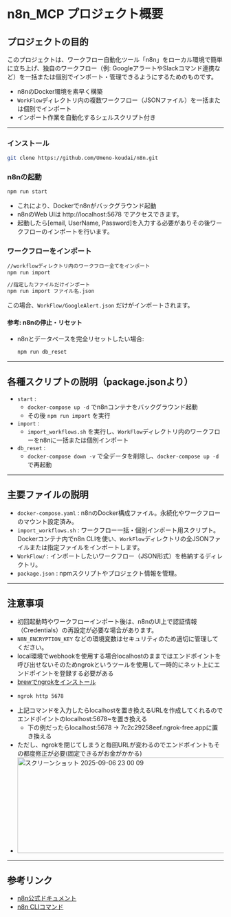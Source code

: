 # n8n_MCP プロジェクト概要

## プロジェクトの目的

このプロジェクトは、ワークフロー自動化ツール「n8n」をローカル環境で簡単に立ち上げ、独自のワークフロー（例: GoogleアラートやSlackコマンド連携など）を一括または個別でインポート・管理できるようにするためのものです。

- n8nのDocker環境を素早く構築
- `WorkFlow`ディレクトリ内の複数ワークフロー（JSONファイル）を一括または個別でインポート
- インポート作業を自動化するシェルスクリプト付き

---

### インストール
``` sh
git clone https://github.com/Umeno-koudai/n8n.git
```
### n8nの起動
```sh
npm run start
```
- これにより、Dockerでn8nがバックグラウンド起動
- n8nのWeb UIは http://localhost:5678 でアクセスできます。
- 起動したら[email, UserName, Password]を入力する必要がありその後ワークフローのインポートを行います。

### ワークフローをインポート
```sh
//workflowディレクトリ内のワークフロー全てをインポート
npm run import
```
```sh
//指定したファイルだけインポート
npm run import ファイル名.json
```
この場合、`WorkFlow/GoogleAlert.json` だけがインポートされます。

#### 参考: n8nの停止・リセット
- n8nとデータベースを完全リセットしたい場合:
  ```sh
  npm run db_reset
  ```

---

## 各種スクリプトの説明（package.jsonより）

- `start` :
  - `docker-compose up -d` でn8nコンテナをバックグラウンド起動
  - その後 `npm run import` を実行
- `import` :
  - `import_workflows.sh` を実行し、`WorkFlow`ディレクトリ内のワークフローをn8nに一括または個別インポート
- `db_reset` :
  - `docker-compose down -v` で全データを削除し、`docker-compose up -d` で再起動

---

## 主要ファイルの説明

- `docker-compose.yaml` : n8nのDocker構成ファイル。永続化やワークフローのマウント設定済み。
- `import_workflows.sh` : ワークフロー一括・個別インポート用スクリプト。Dockerコンテナ内でn8n CLIを使い、`WorkFlow`ディレクトリの全JSONファイルまたは指定ファイルをインポートします。
- `WorkFlow/` : インポートしたいワークフロー（JSON形式）を格納するディレクトリ。
- `package.json` : npmスクリプトやプロジェクト情報を管理。

---

## 注意事項
- 初回起動時やワークフローインポート後は、n8nのUI上で認証情報（Credentials）の再設定が必要な場合があります。
- `N8N_ENCRYPTION_KEY` などの環境変数はセキュリティのため適切に管理してください。
- local環境でwebhookを使用する場合localhostのままではエンドポイントを呼び出せないそのためngrokというツールを使用して一時的にネット上にエンドポイントを登録する必要がある
- [brewでngrokをインストール](https://zenn.dev/u2dncx/articles/3fa29c8a3d63b6)
- ``` sh
  ngrok http 5678
  ```
- 上記コマンドを入力したらlocalhostを置き換えるURLを作成してくれるのでエンドポイントのlocalhost:5678~を置き換える
  - 下の例だったらlocalhost:5678 -> 7c2c29258eef.ngrok-free.appに置き換える
- ただし、ngrokを閉じてしまうと毎回URLが変わるのでエンドポイントもその都度修正が必要(固定できるがお金がかかる) 
- <img width="682" height="222" alt="スクリーンショット 2025-09-06 23 00 09" src="https://github.com/user-attachments/assets/ab943341-f9ca-40cd-99fc-282e134334b1" />

---

## 参考リンク
- [n8n公式ドキュメント](https://docs.n8n.io/)
- [n8n CLIコマンド](https://docs.n8n.io/hosting/cli-commands/#import-workflows-and-credentials)
